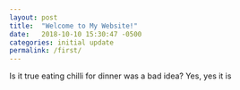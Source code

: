 ```yaml
---
layout: post
title:  "Welcome to My Website!"
date:   2018-10-10 15:30:47 -0500
categories: initial update
permalink: /first/
---
```


Is it true eating chilli for dinner was a bad idea?
Yes, yes it is
